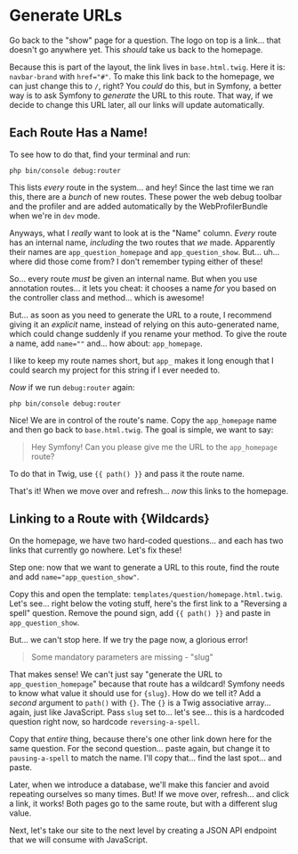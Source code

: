 # Generate URLs

Go back to the "show" page for a question. The logo on top is a link... that doesn't
go anywhere yet. This *should* take us back to the homepage.

Because this is part of the layout, the link lives in `base.html.twig`. Here it is:
`navbar-brand` with `href="#"`. To make this link back to the homepage, we can
just change this to `/`, right? You *could* do this, but in Symfony, a better way
is to ask Symfony to *generate* the URL to this route. That way, if we decide to
change this URL later, all our links will update automatically.

## Each Route Has a Name!

To see how to do that, find your terminal and run:

```terminal
php bin/console debug:router
```

This lists *every* route in the system... and hey! Since the last time we ran this,
there are a *bunch* of new routes. These power the web debug toolbar and the
profiler and are added automatically by the WebProfilerBundle when we're in `dev`
mode.

Anyways, what I *really* want to look at is the "Name" column. *Every* route has
an internal name, *including* the two routes that *we* made. Apparently their
names are `app_question_homepage` and `app_question_show`. But... uh... where
did those come from? I don't remember typing either of these!

So... every route *must* be given an internal name. But when you use annotation
routes... it lets you cheat: it chooses a name *for* you based on the controller
class and method... which is awesome!

But... as soon as you need to generate the URL to a route, I recommend giving it
an *explicit* name, instead of relying on this auto-generated name, which could
change suddenly if you rename your method. To give the route a name, add `name=""`
and... how about: `app_homepage`.

I like to keep my route names short, but `app_` makes it long enough that I
could search my project for this string if I ever needed to.

*Now* if we run `debug:router` again:

```terminal-silent
php bin/console debug:router
```

Nice! We are in control of the route's name. Copy the `app_homepage` name and
then go back to `base.html.twig`. The goal is simple, we want to say:

> Hey Symfony! Can you please give me the URL to the `app_homepage` route?

To do that in Twig, use `{{ path() }}` and pass it the route name.

That's it! When we move over and refresh... *now* this links to the homepage.

## Linking to a Route with {Wildcards}

On the homepage, we have two hard-coded questions... and each has two links that
currently go nowhere. Let's fix these!

Step one: now that we want to generate a URL to this route, find the route and add
`name="app_question_show"`.

Copy this and open the template: `templates/question/homepage.html.twig`.
Let's see... right below the voting stuff, here's the first link to a
"Reversing a spell" question. Remove the pound sign, add `{{ path() }}` and paste
in `app_question_show`.

But... we can't stop here. If we try the page now, a glorious error!

> Some mandatory parameters are missing - "slug"

That makes sense! We can't just say "generate the URL to `app_question_homepage`"
because that route has a wildcard! Symfony needs to know what value it should use
for `{slug}`. How do we tell it? Add a *second* argument to `path()` with `{}`.
The `{}` is a Twig associative array... again, just like JavaScript. Pass `slug` set
to... let's see... this is a hardcoded question right now, so hardcode
`reversing-a-spell`.

Copy that *entire* thing, because there's one other link down here for the same
question. For the second question... paste again, but change it to
`pausing-a-spell` to match the name. I'll copy that... find the last spot... and
paste.

Later, when we introduce a database, we'll make this fancier and avoid repeating
ourselves so many times. But! If we move over, refresh... and click a link, it
works! Both pages go to the same route, but with a different slug value.

Next, let's take our site to the next level by creating a JSON API endpoint that
we will consume with JavaScript.

